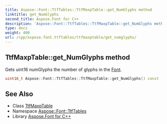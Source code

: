 ```yaml
---
title: Aspose::Font::TtfTables::TtfMaxpTable::get_NumGlyphs method
linktitle: get_NumGlyphs
second_title: Aspose.Font for C++
description: 'Aspose::Font::TtfTables::TtfMaxpTable::get_NumGlyphs method. Gets uint16 numGlyphs the number of glyphs in the Font in C++.'
type: docs
weight: 400
url: /cpp/aspose.font.ttftables/ttfmaxptable/get_numglyphs/
---
```

## TtfMaxpTable::get_NumGlyphs method


Gets uint16 numGlyphs the number of glyphs in the [Font](../../../aspose.font/font/).

```cpp
uint16_t Aspose::Font::TtfTables::TtfMaxpTable::get_NumGlyphs() const
```

## See Also

* Class [TtfMaxpTable](../)
* Namespace [Aspose::Font::TtfTables](../../)
* Library [Aspose.Font for C++](../../../)
